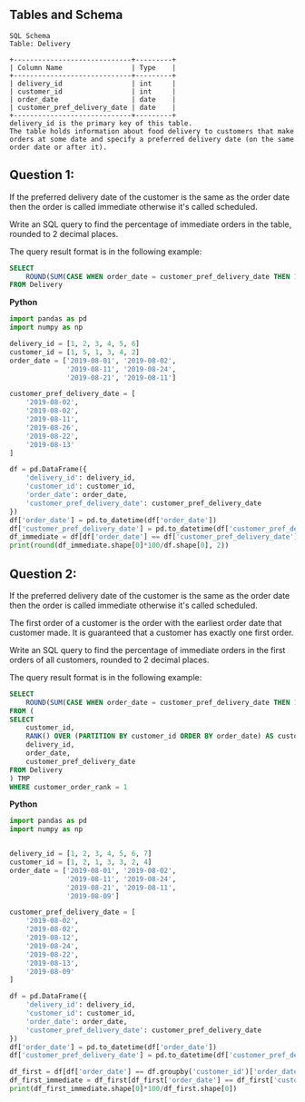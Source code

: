 ## Tables and Schema

```
SQL Schema
Table: Delivery

+-----------------------------+---------+
| Column Name                 | Type    |
+-----------------------------+---------+
| delivery_id                 | int     |
| customer_id                 | int     |
| order_date                  | date    |
| customer_pref_delivery_date | date    |
+-----------------------------+---------+
delivery_id is the primary key of this table.
The table holds information about food delivery to customers that make orders at some date and specify a preferred delivery date (on the same order date or after it).
```

## Question 1:

If the preferred delivery date of the customer is the same as the order date then the order is called immediate otherwise it's called scheduled.

Write an SQL query to find the percentage of immediate orders in the table, rounded to 2 decimal places.

The query result format is in the following example:

```sql
SELECT
    ROUND(SUM(CASE WHEN order_date = customer_pref_delivery_date THEN 1 ELSE 0 END)*100/COUNT(delivery_id), 2) AS immediate_percentage
FROM Delivery
```

**Python**

```python
import pandas as pd
import numpy as np

delivery_id = [1, 2, 3, 4, 5, 6]
customer_id = [1, 5, 1, 3, 4, 2]
order_date = ['2019-08-01', '2019-08-02',
              '2019-08-11', '2019-08-24',
              '2019-08-21', '2019-08-11']

customer_pref_delivery_date = [
    '2019-08-02', 
    '2019-08-02',
    '2019-08-11',
    '2019-08-26',
    '2019-08-22',
    '2019-08-13'
]

df = pd.DataFrame({
    'delivery_id': delivery_id,
    'customer_id': customer_id,
    'order_date': order_date,
    'customer_pref_delivery_date': customer_pref_delivery_date
})
df['order_date'] = pd.to_datetime(df['order_date'])
df['customer_pref_delivery_date'] = pd.to_datetime(df['customer_pref_delivery_date'])
df_immediate = df[df['order_date'] == df['customer_pref_delivery_date']]
print(round(df_immediate.shape[0]*100/df.shape[0], 2))
```

## Question 2:

If the preferred delivery date of the customer is the same as the order date then the order is called immediate otherwise it's called scheduled.

The first order of a customer is the order with the earliest order date that customer made. It is guaranteed that a customer has exactly one first order.

Write an SQL query to find the percentage of immediate orders in the first orders of all customers, rounded to 2 decimal places.

The query result format is in the following example:

```sql
SELECT 
    ROUND(SUM(CASE WHEN order_date = customer_pref_delivery_date THEN 1 ELSE 0 END)*100/COUNT(delivery_id), 2) AS immediate_percentage
FROM (
SELECT 
    customer_id,
    RANK() OVER (PARTITION BY customer_id ORDER BY order_date) AS customer_order_rank,
    delivery_id,
    order_date,
    customer_pref_delivery_date
FROM Delivery
) TMP
WHERE customer_order_rank = 1
```

**Python**

```python
import pandas as pd
import numpy as np


delivery_id = [1, 2, 3, 4, 5, 6, 7]
customer_id = [1, 2, 1, 3, 3, 2, 4]
order_date = ['2019-08-01', '2019-08-02',
              '2019-08-11', '2019-08-24',
              '2019-08-21', '2019-08-11',
              '2019-08-09']

customer_pref_delivery_date = [
    '2019-08-02', 
    '2019-08-02',
    '2019-08-12',
    '2019-08-24',
    '2019-08-22',
    '2019-08-13',
    '2019-08-09'
]

df = pd.DataFrame({
    'delivery_id': delivery_id,
    'customer_id': customer_id,
    'order_date': order_date,
    'customer_pref_delivery_date': customer_pref_delivery_date
})
df['order_date'] = pd.to_datetime(df['order_date'])
df['customer_pref_delivery_date'] = pd.to_datetime(df['customer_pref_delivery_date'])

df_first = df[df['order_date'] == df.groupby('customer_id')['order_date'].transform(min)]
df_first_immediate = df_first[df_first['order_date'] == df_first['customer_pref_delivery_date']]
print(df_first_immediate.shape[0]*100/df_first.shape[0])
```
